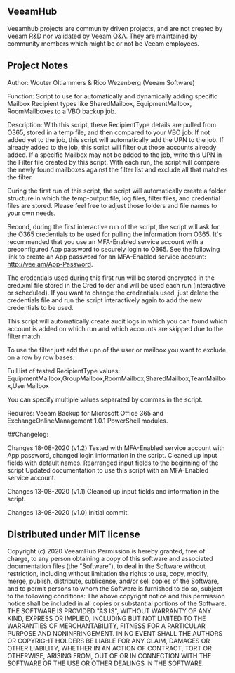 ## VeeamHub

Veeamhub projects are community driven projects, and are not created by Veeam R&D nor validated by Veeam Q&A. They are maintained by community members which might be or not be Veeam employees.

## Project Notes
Author: Wouter Oltlammers & Rico Wezenberg (Veeam Software)

Function: Script to use for automatically and dynamically adding specific Mailbox Recipient types like SharedMailbox, EquipmentMailbox, RoomMailboxes to a VBO backup job. 

Description: With this script, these RecipientType details are pulled from O365, stored in a temp file, and then compared to your VBO job:
If not added yet to the job, this script will automatically add the UPN to the job.
If already added to the job, this script will filter out those accounts already added.
If a specific Mailbox may not be added to the job, write this UPN in the Filter file created by this script. With each run, the script will compare the newly found mailboxes against the filter list and exclude all that matches the filter.

During the first run of this script, the script will automatically create a folder structure in which the temp-output file, log files, filter files, and credential files are stored. Please feel free to adjust those folders and file names to your own needs.

Second, during the first interactive run of the script, the script will ask for the O365 credentials to be used for pulling the information from O365. It's recommended that you use an MFA-Enabled service account with a preconfigured App password to securely login to O365. See the following link to create an App password for an MFA-Enabled service account: http://vee.am/App-Password.
 
The credentials used during this first run will be stored encrypted in the cred.xml file stored in the Cred folder and will be used each run (interactive or scheduled). If you want to change the credentials used, just delete the credentials file and run the script interactively again to add the new credentials to be used.

This script will automatically create audit logs in which you can found which account is added on which run and which accounts are skipped due to the filter match. 

To use the filter just add the upn of the user or mailbox you want to exclude on a row by row bases.

Full list of tested RecipientType values:
EquipmentMailbox,GroupMailbox,RoomMailbox,SharedMailbox,TeamMailbox,UserMailbox

You can specify multiple values separated by commas in the script.

Requires: Veeam Backup for Microsoft Office 365 and ExchangeOnlineManagement 1.0.1 PowerShell modules.

##Changelog:

Changes 18-08-2020 (v1.2)
Tested with MFA-Enabled service account with App password, changed login information in the script.
Cleaned up input fields with default names.
Rearranged input fields to the beginning of the script
Updated documentation to use this script with an MFA-Enabled service account.

Changes 13-08-2020 (v1.1)
Cleaned up input fields and information in the script.

Changes 13-08-2020 (v1.0)
Initial commit.

## Distributed under MIT license
Copyright (c) 2020 VeeamHub
Permission is hereby granted, free of charge, to any person obtaining a copy of this software and associated documentation files (the "Software"), to deal in the Software without restriction, including without limitation the rights to use, copy, modify, merge, publish, distribute, sublicense, and/or sell copies of the Software, and to permit persons to whom the Software is furnished to do so, subject to the following conditions:
The above copyright notice and this permission notice shall be included in all copies or substantial portions of the Software.
THE SOFTWARE IS PROVIDED "AS IS", WITHOUT WARRANTY OF ANY KIND, EXPRESS OR IMPLIED, INCLUDING BUT NOT LIMITED TO THE WARRANTIES OF MERCHANTABILITY, FITNESS FOR A PARTICULAR PURPOSE AND NONINFRINGEMENT. IN NO EVENT SHALL THE AUTHORS OR COPYRIGHT HOLDERS BE LIABLE FOR ANY CLAIM, DAMAGES OR OTHER LIABILITY, WHETHER IN AN ACTION OF CONTRACT, TORT OR OTHERWISE, ARISING FROM, OUT OF OR IN CONNECTION WITH THE SOFTWARE OR THE USE OR OTHER DEALINGS IN THE SOFTWARE.
